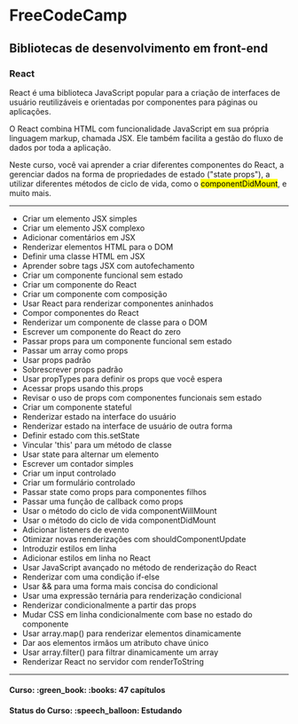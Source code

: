 <h1>FreeCodeCamp</h1>
<h2>Bibliotecas de desenvolvimento em front-end</h2>
<h3>React</h3>

<p>React é uma biblioteca JavaScript popular para a criação de interfaces de usuário reutilizáveis e orientadas por componentes para páginas ou aplicações.</p>

<p>O React combina HTML com funcionalidade JavaScript em sua própria linguagem markup, chamada JSX. Ele também facilita a gestão do fluxo de dados por toda a aplicação.</p>

<p>Neste curso, você vai aprender a criar diferentes componentes do React, a gerenciar dados na forma de propriedades de estado ("state props"), a utilizar diferentes métodos de ciclo de vida, como o <mark>componentDidMount</mark>, e muito mais.</p>

<hr>

<ul>
  <li>Criar um elemento JSX simples</li>
  <li>Criar um elemento JSX complexo</li>
  <li>Adicionar comentários em JSX</li>
  <li>Renderizar elementos HTML para o DOM</li>
  <li>Definir uma classe HTML em JSX</li>
  <li>Aprender sobre tags JSX com autofechamento</li>
  <li>Criar um componente funcional sem estado</li>
  <li>Criar um componente do React</li>
  <li>Criar um componente com composição</li>
  <li>Usar React para renderizar componentes aninhados</li>
  <li>Compor componentes do React</li>
  <li>Renderizar um componente de classe para o DOM</li>
  <li>Escrever um componente do React do zero</li>
  <li>Passar props para um componente funcional sem estado</li>
  <li>Passar um array como props</li>
  <li>Usar props padrão</li>
  <li>Sobrescrever props padrão</li>
  <li>Usar propTypes para definir os props que você espera</li>
  <li>Acessar props usando this.props</li>
  <li>Revisar o uso de props com componentes funcionais sem estado</li>
  <li>Criar um componente stateful</li>
  <li>Renderizar estado na interface do usuário</li>
  <li>Renderizar estado na interface de usuário de outra forma</li>
  <li>Definir estado com this.setState</li>
  <li>Vincular 'this' para um método de classe</li>
  <li>Usar state para alternar um elemento</li>
  <li>Escrever um contador simples</li>
  <li>Criar um input controlado</li>
  <li>Criar um formulário controlado</li>
  <li>Passar state como props para componentes filhos</li>
  <li>Passar uma função de callback como props</li>
  <li>Usar o método do ciclo de vida componentWillMount</li>
  <li>Usar o método do ciclo de vida componentDidMount</li>
  <li>Adicionar listeners de evento</li>
  <li>Otimizar novas renderizações com shouldComponentUpdate</li>
  <li>Introduzir estilos em linha</li>
  <li>Adicionar estilos em linha no React</li>
  <li>Usar JavaScript avançado no método de renderização do React</li>
  <li>Renderizar com uma condição if-else</li>
  <li>Usar && para uma forma mais concisa do condicional</li>
  <li>Usar uma expressão ternária para renderização condicional</li>
  <li>Renderizar condicionalmente a partir das props</li>
  <li>Mudar CSS em linha condicionalmente com base no estado do componente</li>
  <li>Usar array.map() para renderizar elementos dinamicamente</li>
  <li>Dar aos elementos irmãos um atributo chave único</li>
  <li>Usar array.filter() para filtrar dinamicamente um array</li>
  <li>Renderizar React no servidor com renderToString</li>
</ul>

<hr>

<h4><b>Curso:</b> :green_book: :books: 47 capítulos</h4>
<h4><b>Status do Curso:</b> :speech_balloon: Estudando</h4>
